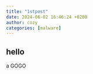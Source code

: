 ```yaml
---
title: "1stpost"
date: 2024-06-02 16:46:24 +0200
author: cozy 
categories: [malware]
---
```


## hello

a
GOGO
